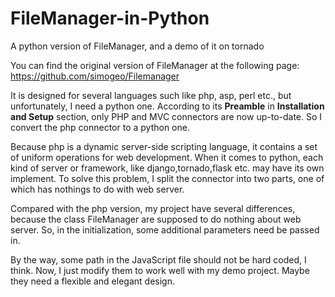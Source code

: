 FileManager-in-Python
=====================

A python version of FileManager, and a demo of it on tornado

You can find the original version of FileManager at the following page:
https://github.com/simogeo/Filemanager

It is designed for several languages such like php, asp, perl etc., but unfortunately, I need a python one. According to its **Preamble** in **Installation and Setup** section, only PHP and MVC connectors are now up-to-date. So I convert the php connector to a python one.


Because php is a dynamic server-side scripting language, it contains a set of uniform operations for web development. When it comes to python, each kind of server or framework, like django,tornado,flask etc. may have its own implement. To solve this problem, I split the connector into two parts, one of which has nothings to do with web server.


Compared with the php version, my project have several differences, because the class FileManager are supposed to do nothing about web server. So, in the initialization, some additional parameters need be passed in.


By the way, some path in the JavaScript file should not be hard coded, I think. Now, I just modify them to work well with my demo project. Maybe they need a flexible and elegant design.
